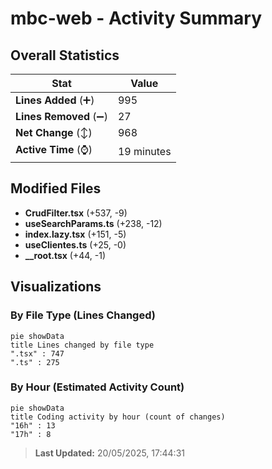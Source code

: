 # mbc-web - Activity Summary 

## Overall Statistics

| Stat                   | Value                                                             |
| ---------------------- | ----------------------------------------------------------------- |
| **Lines Added** (➕)   | 995                                          |
| **Lines Removed** (➖) | 27                                        |
| **Net Change** (↕)    | 968                |
| **Active Time** (⌚)   | 19 minutes |


## Modified Files
- **CrudFilter.tsx** (+537, -9)
- **useSearchParams.ts** (+238, -12)
- **index.lazy.tsx** (+151, -5)
- **useClientes.ts** (+25, -0)
- **__root.tsx** (+44, -1)

## Visualizations

### By File Type (Lines Changed)

```mermaid
pie showData
title Lines changed by file type
".tsx" : 747
".ts" : 275
```

### By Hour (Estimated Activity Count)

```mermaid
pie showData
title Coding activity by hour (count of changes)
"16h" : 13
"17h" : 8
```


> **Last Updated:** 20/05/2025, 17:44:31